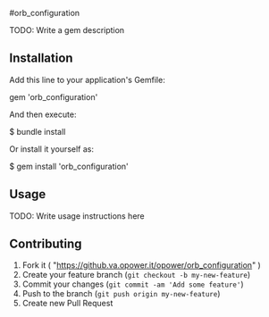 #orb_configuration

TODO: Write a gem description

## Installation

Add this line to your application's Gemfile:

gem 'orb_configuration'

And then execute:

$ bundle install

Or install it yourself as:

$ gem install 'orb_configuration'

## Usage

TODO: Write usage instructions here

## Contributing

1. Fork it ( "https://github.va.opower.it/opower/orb_configuration" )
2. Create your feature branch (`git checkout -b my-new-feature`)
3. Commit your changes (`git commit -am 'Add some feature'`)
4. Push to the branch (`git push origin my-new-feature`)
5. Create new Pull Request

